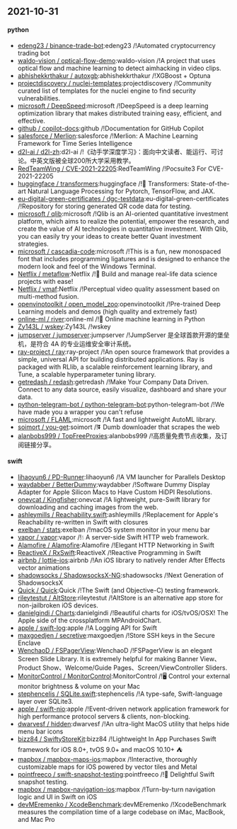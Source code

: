 ## 2021-10-31

#### python
* [edeng23 / binance-trade-bot](https://github.com/edeng23/binance-trade-bot):edeng23 /!Automated cryptocurrency trading bot
* [waldo-vision / optical-flow-demo](https://github.com/waldo-vision/optical-flow-demo):waldo-vision /!A project that uses optical flow and machine learning to detect aimhacking in video clips.
* [abhishekkrthakur / autoxgb](https://github.com/abhishekkrthakur/autoxgb):abhishekkrthakur /!XGBoost + Optuna
* [projectdiscovery / nuclei-templates](https://github.com/projectdiscovery/nuclei-templates):projectdiscovery /!Community curated list of templates for the nuclei engine to find security vulnerabilities.
* [microsoft / DeepSpeed](https://github.com/microsoft/DeepSpeed):microsoft /!DeepSpeed is a deep learning optimization library that makes distributed training easy, efficient, and effective.
* [github / copilot-docs](https://github.com/github/copilot-docs):github /!Documentation for GitHub Copilot
* [salesforce / Merlion](https://github.com/salesforce/Merlion):salesforce /!Merlion: A Machine Learning Framework for Time Series Intelligence
* [d2l-ai / d2l-zh](https://github.com/d2l-ai/d2l-zh):d2l-ai /!《动手学深度学习》：面向中文读者、能运行、可讨论。中英文版被全球200所大学采用教学。
* [RedTeamWing / CVE-2021-22205](https://github.com/RedTeamWing/CVE-2021-22205):RedTeamWing /!Pocsuite3 For CVE-2021-22205
* [huggingface / transformers](https://github.com/huggingface/transformers):huggingface /!🤗
Transformers: State-of-the-art Natural Language Processing for Pytorch, TensorFlow, and JAX.
* [eu-digital-green-certificates / dgc-testdata](https://github.com/eu-digital-green-certificates/dgc-testdata):eu-digital-green-certificates /!Repository for storing generated QR code data for testing.
* [microsoft / qlib](https://github.com/microsoft/qlib):microsoft /!Qlib is an AI-oriented quantitative investment platform, which aims to realize the potential, empower the research, and create the value of AI technologies in quantitative investment. With Qlib, you can easily try your ideas to create better Quant investment strategies.
* [microsoft / cascadia-code](https://github.com/microsoft/cascadia-code):microsoft /!This is a fun, new monospaced font that includes programming ligatures and is designed to enhance the modern look and feel of the Windows Terminal.
* [Netflix / metaflow](https://github.com/Netflix/metaflow):Netflix /!🚀
Build and manage real-life data science projects with ease!
* [Netflix / vmaf](https://github.com/Netflix/vmaf):Netflix /!Perceptual video quality assessment based on multi-method fusion.
* [openvinotoolkit / open_model_zoo](https://github.com/openvinotoolkit/open_model_zoo):openvinotoolkit /!Pre-trained Deep Learning models and demos (high quality and extremely fast)
* [online-ml / river](https://github.com/online-ml/river):online-ml /!🌊
Online machine learning in Python
* [Zy143L / wskey](https://github.com/Zy143L/wskey):Zy143L /!wskey
* [jumpserver / jumpserver](https://github.com/jumpserver/jumpserver):jumpserver /!JumpServer 是全球首款开源的堡垒机，是符合 4A 的专业运维安全审计系统。
* [ray-project / ray](https://github.com/ray-project/ray):ray-project /!An open source framework that provides a simple, universal API for building distributed applications. Ray is packaged with RLlib, a scalable reinforcement learning library, and Tune, a scalable hyperparameter tuning library.
* [getredash / redash](https://github.com/getredash/redash):getredash /!Make Your Company Data Driven. Connect to any data source, easily visualize, dashboard and share your data.
* [python-telegram-bot / python-telegram-bot](https://github.com/python-telegram-bot/python-telegram-bot):python-telegram-bot /!We have made you a wrapper you can't refuse
* [microsoft / FLAML](https://github.com/microsoft/FLAML):microsoft /!A fast and lightweight AutoML library.
* [soimort / you-get](https://github.com/soimort/you-get):soimort /!⏬
Dumb downloader that scrapes the web
* [alanbobs999 / TopFreeProxies](https://github.com/alanbobs999/TopFreeProxies):alanbobs999 /!高质量免费节点收集，及订阅链接分享。

#### swift
* [lihaoyun6 / PD-Runner](https://github.com/lihaoyun6/PD-Runner):lihaoyun6 /!A VM launcher for Parallels Desktop
* [waydabber / BetterDummy](https://github.com/waydabber/BetterDummy):waydabber /!Software Dummy Display Adapter for Apple Silicon Macs to Have Custom HiDPI Resolutions.
* [onevcat / Kingfisher](https://github.com/onevcat/Kingfisher):onevcat /!A lightweight, pure-Swift library for downloading and caching images from the web.
* [ashleymills / Reachability.swift](https://github.com/ashleymills/Reachability.swift):ashleymills /!Replacement for Apple's Reachability re-written in Swift with closures
* [exelban / stats](https://github.com/exelban/stats):exelban /!macOS system monitor in your menu bar
* [vapor / vapor](https://github.com/vapor/vapor):vapor /!💧
A server-side Swift HTTP web framework.
* [Alamofire / Alamofire](https://github.com/Alamofire/Alamofire):Alamofire /!Elegant HTTP Networking in Swift
* [ReactiveX / RxSwift](https://github.com/ReactiveX/RxSwift):ReactiveX /!Reactive Programming in Swift
* [airbnb / lottie-ios](https://github.com/airbnb/lottie-ios):airbnb /!An iOS library to natively render After Effects vector animations
* [shadowsocks / ShadowsocksX-NG](https://github.com/shadowsocks/ShadowsocksX-NG):shadowsocks /!Next Generation of ShadowsocksX
* [Quick / Quick](https://github.com/Quick/Quick):Quick /!The Swift (and Objective-C) testing framework.
* [rileytestut / AltStore](https://github.com/rileytestut/AltStore):rileytestut /!AltStore is an alternative app store for non-jailbroken iOS devices.
* [danielgindi / Charts](https://github.com/danielgindi/Charts):danielgindi /!Beautiful charts for iOS/tvOS/OSX! The Apple side of the crossplatform MPAndroidChart.
* [apple / swift-log](https://github.com/apple/swift-log):apple /!A Logging API for Swift
* [maxgoedjen / secretive](https://github.com/maxgoedjen/secretive):maxgoedjen /!Store SSH keys in the Secure Enclave
* [WenchaoD / FSPagerView](https://github.com/WenchaoD/FSPagerView):WenchaoD /!FSPagerView is an elegant Screen Slide Library. It is extremely helpful for making Banner View、Product Show、Welcome/Guide Pages、Screen/ViewController Sliders.
* [MonitorControl / MonitorControl](https://github.com/MonitorControl/MonitorControl):MonitorControl /!🖥
Control your external monitor brightness & volume on your Mac
* [stephencelis / SQLite.swift](https://github.com/stephencelis/SQLite.swift):stephencelis /!A type-safe, Swift-language layer over SQLite3.
* [apple / swift-nio](https://github.com/apple/swift-nio):apple /!Event-driven network application framework for high performance protocol servers & clients, non-blocking.
* [dwarvesf / hidden](https://github.com/dwarvesf/hidden):dwarvesf /!An ultra-light MacOS utility that helps hide menu bar icons
* [bizz84 / SwiftyStoreKit](https://github.com/bizz84/SwiftyStoreKit):bizz84 /!Lightweight In App Purchases Swift framework for iOS 8.0+, tvOS 9.0+ and macOS 10.10+
⛺
* [mapbox / mapbox-maps-ios](https://github.com/mapbox/mapbox-maps-ios):mapbox /!Interactive, thoroughly customizable maps for iOS powered by vector tiles and Metal
* [pointfreeco / swift-snapshot-testing](https://github.com/pointfreeco/swift-snapshot-testing):pointfreeco /!📸
Delightful Swift snapshot testing.
* [mapbox / mapbox-navigation-ios](https://github.com/mapbox/mapbox-navigation-ios):mapbox /!Turn-by-turn navigation logic and UI in Swift on iOS
* [devMEremenko / XcodeBenchmark](https://github.com/devMEremenko/XcodeBenchmark):devMEremenko /!XcodeBenchmark measures the compilation time of a large codebase on iMac, MacBook, and Mac Pro
